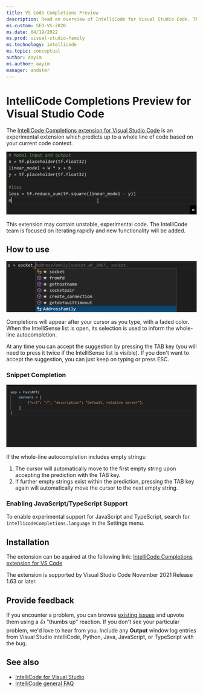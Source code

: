 ```yaml
---
title: VS Code Completions Preview
description: Read an overview of IntelliCode for Visual Studio Code. The IntelliCode extension provides AI-assisted IntelliSense for Python, Java, TypeScript, and JavaScript.
ms.custom: SEO-VS-2020
ms.date: 04/19/2022
ms.prod: visual-studio-family
ms.technology: intellicode
ms.topic: conceptual
author: aayim
ms.author: aayim
manager: andster
---
```


# IntelliCode Completions Preview for Visual Studio Code

The [IntelliCode Completions extension for Visual Studio Code](https://marketplace.visualstudio.com/items?itemName=VisualStudioExptTeam.vscodeintellicode-completions) is an experimental extension which predicts up to a whole line of code based on your current code context.

![IntelliCode Completions for Python in Visual Studio Code](media/wlc.gif)

This extension may contain unstable, experimental code. The IntelliCode team is focused on iterating rapidly and new functionality will be added.

## How to use
![IntelliCode Completions interpreting IntelliSense completion list selection in Visual Studio Code](media/intellisenseSelection.gif)

Completions will appear after your cursor as you type, with a faded color. When the IntelliSense list is open, its selection is used to inform the whole-line autocompletion.

At any time you can accept the suggestion by pressing the TAB key (you will need to press it twice if the IntelliSense list is visible). If you don't want to accept the suggestion, you can just keep on typing or press ESC.

### Snippet Completion

![Accepting a grey text completion with empty string automatically moves the cursor to the empty string](media/vsc-wlc-snippetcompletion.gif)

If the whole-line autocompletion includes empty strings:

1. The cursor will automatically move to the first empty string upon accepting the prediction with the TAB key.
2. If further empty strings exist within the prediction, pressing the TAB key again will automatically move the cursor to the next empty string.

### Enabling JavaScript/TypeScript Support

To enable experimental support for JavaScript and TypeScript, search for `intellicodeCompletions.language` in the Settings menu.

## Installation

The extension can be aquired at the following link: [IntelliCode Completions extension for VS Code](https://marketplace.visualstudio.com/items?itemName=VisualStudioExptTeam.vscodeintellicode-completions)

The extension is supported by Visual Studio Code November 2021 Release 1.63 or later.

## Provide feedback

If you encounter a problem, you can browse [existing issues](https://github.com/MicrosoftDocs/intellicode/issues) and upvote them using a 👍 "thumbs up" reaction. If you don't see your particular problem, we'd love to hear from you. Include any **Output** window log entries from Visual Studio IntelliCode, Python, Java, JavaScript, or TypeScript with the bug.

## See also

- [IntelliCode for Visual Studio](intellicode-visual-studio.md)
- [IntelliCode general FAQ](faq.yml)



